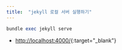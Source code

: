 ```yaml
---
title:  "jekyll 로컬 서버 실행하기"
---
```


```ruby
bundle exec jekyll serve
```

- [http://localhost:4000/](http://localhost:4000/){:target="_blank"}